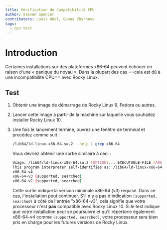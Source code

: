 ```yaml
---
title: Vérification de Compatibilité CPU
author: Steven Spencer
contributors: Louis Abel, Ganna Zhyrnova
tags:
  - cpu test
---
```


# Introduction

Certaines installations sur des plateformes x86-64 peuvent échouer en raison d'une « panique du noyau ». Dans la plupart des cas ==cela est dû à une incompatibilité CPU== avec Rocky Linux.

## Test

1. Obtenir une image de démarrage de Rocky Linux 9, Fedora ou autres.

2. Lancer cette image à partir de la machine sur laquelle vous souhaitez installer Rocky Linux 10.

3. Une fois le lancement terminé, ouvrez une fenêtre de terminal et procédez comme suit :

   ```bash
   /lib64/ld-linux-x86-64.so.2 --help | grep x86-64
   ```

   Vous devriez obtenir une sortie similaire à ceci :

   ```bash
   Usage: /lib64/ld-linux-x86-64.so.2 [OPTION]... EXECUTABLE-FILE [ARGS-FOR-PROGRAM...]
   This program interpreter self-identifies as: /lib64/ld-linux-x86-64.so.2
   x86-64-v4
   x86-64-v3 (supported, searched)
   x86-64-v2 (supported, searched)
   ```

   Cette sortie indique la version minimale x86-64 (v3) requise. Dans ce cas, l'installation peut continuer. S'il n'y a pas d'indication `(supported, searched)` à côté de l'entrée "x86-64-v3", cela signifie que votre processeur n'est **pas** compatible avec Rocky Linux 10. Si le test indique que votre installation peut se poursuivre et qu'il répertorie également x86-64-v4 comme `(supported, searched)`, votre processeur sera bien pris en charge pour les futures versions de Rocky Linux.
